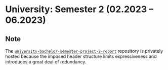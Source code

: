 # University: Semester 2 (02.2023 – 06.2023)

## Note

The [`university-bachelor-semester-project-2-report`](
https://github.com/trueNAHO/university-bachelor-semester-project-2-report)
repository is privately hosted because the imposed header structure limits
expressiveness and introduces a great deal of redundancy.
